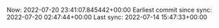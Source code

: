 Now: 2022-07-20 23:41:07.845442+00:00 Earliest commit since sync: 2022-07-20 02:47:44+00:00 Last sync: 2022-07-14 15:47:33+00:00
